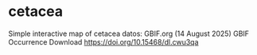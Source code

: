 # cetacea
Simple interactive map of cetacea
datos: GBIF.org (14 August 2025) GBIF Occurrence Download  https://doi.org/10.15468/dl.cwu3qa
